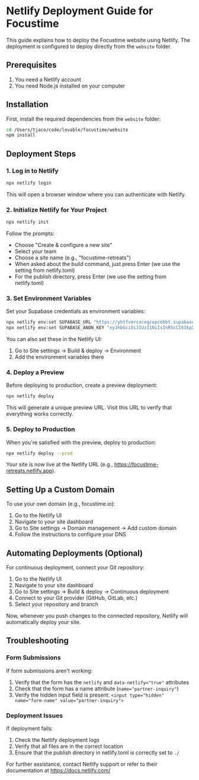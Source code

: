 # Netlify Deployment Guide for Focustime

This guide explains how to deploy the Focustime website using Netlify. The deployment is configured to deploy directly from the `website` folder.

## Prerequisites

1. You need a Netlify account
2. You need Node.js installed on your computer

## Installation

First, install the required dependencies from the `website` folder:

```bash
cd /Users/tjaco/code/lovable/focustime/website
npm install
```

## Deployment Steps

### 1. Log in to Netlify

```bash
npx netlify login
```

This will open a browser window where you can authenticate with Netlify.

### 2. Initialize Netlify for Your Project

```bash
npx netlify init
```

Follow the prompts:
- Choose "Create & configure a new site"
- Select your team
- Choose a site name (e.g., "focustime-retreats")
- When asked about the build command, just press Enter (we use the setting from netlify.toml)
- For the publish directory, press Enter (we use the setting from netlify.toml)

### 3. Set Environment Variables

Set your Supabase credentials as environment variables:

```bash
npx netlify env:set SUPABASE_URL "https://yhtfvmrcxcegcepcobbt.supabase.co"
npx netlify env:set SUPABASE_ANON_KEY "eyJhbGciOiJIUzI1NiIsInR5cCI6IkpXVCJ9.eyJpc3MiOiJzdXBhYmFzZSIsInJlZiI6InlodGZ2bXJjeGNlZ2NlcGNvYmJ0Iiwicm9sZSI6ImFub24iLCJpYXQiOjE3NDA3NzU3OTEsImV4cCI6MjA1NjM1MTc5MX0.onXn50uCyOJl8oXju-drapCrsd1bhVl-Z_-dF-gmHkA"
```

You can also set these in the Netlify UI:
1. Go to Site settings → Build & deploy → Environment
2. Add the environment variables there

### 4. Deploy a Preview

Before deploying to production, create a preview deployment:

```bash
npx netlify deploy
```

This will generate a unique preview URL. Visit this URL to verify that everything works correctly.

### 5. Deploy to Production

When you're satisfied with the preview, deploy to production:

```bash
npx netlify deploy --prod
```

Your site is now live at the Netlify URL (e.g., https://focustime-retreats.netlify.app).

## Setting Up a Custom Domain

To use your own domain (e.g., focustime.io):

1. Go to the Netlify UI
2. Navigate to your site dashboard
3. Go to Site settings → Domain management → Add custom domain
4. Follow the instructions to configure your DNS

## Automating Deployments (Optional)

For continuous deployment, connect your Git repository:

1. Go to the Netlify UI
2. Navigate to your site dashboard
3. Go to Site settings → Build & deploy → Continuous deployment
4. Connect to your Git provider (GitHub, GitLab, etc.)
5. Select your repository and branch

Now, whenever you push changes to the connected repository, Netlify will automatically deploy your site.

## Troubleshooting

### Form Submissions

If form submissions aren't working:

1. Verify that the form has the `netlify` and `data-netlify="true"` attributes
2. Check that the form has a name attribute (`name="partner-inquiry"`)
3. Verify the hidden input field is present: `<input type="hidden" name="form-name" value="partner-inquiry">`

### Deployment Issues

If deployment fails:

1. Check the Netlify deployment logs
2. Verify that all files are in the correct location
3. Ensure that the publish directory in netlify.toml is correctly set to `./`

For further assistance, contact Netlify support or refer to their documentation at https://docs.netlify.com/
